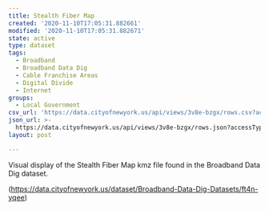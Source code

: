 ```yaml
---
title: Stealth Fiber Map
created: '2020-11-10T17:05:31.882661'
modified: '2020-11-10T17:05:31.882671'
state: active
type: dataset
tags:
  - Broadband
  - Broadband Data Dig
  - Cable Franchise Areas
  - Digital Divide
  - Internet
groups:
  - Local Government
csv_url: 'https://data.cityofnewyork.us/api/views/3v8e-bzgx/rows.csv?accessType=DOWNLOAD'
json_url: >-
  https://data.cityofnewyork.us/api/views/3v8e-bzgx/rows.json?accessType=DOWNLOAD
layout: post

---
```

Visual display of the Stealth Fiber Map kmz file found in the Broadband Data Dig dataset.

(https://data.cityofnewyork.us/dataset/Broadband-Data-Dig-Datasets/ft4n-yqee)
